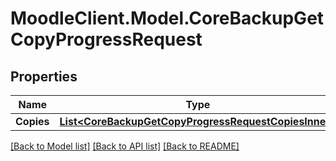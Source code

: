 # MoodleClient.Model.CoreBackupGetCopyProgressRequest

## Properties

Name | Type | Description | Notes
------------ | ------------- | ------------- | -------------
**Copies** | [**List&lt;CoreBackupGetCopyProgressRequestCopiesInner&gt;**](CoreBackupGetCopyProgressRequestCopiesInner.md) |  | 

[[Back to Model list]](../README.md#documentation-for-models) [[Back to API list]](../README.md#documentation-for-api-endpoints) [[Back to README]](../README.md)

